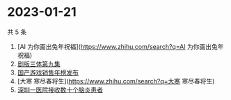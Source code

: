 # 2023-01-21

共 5 条

<!-- BEGIN -->
<!-- 最后更新时间 Sat Jan 21 2023 18:11:27 GMT+0800 (China Standard Time) -->

1. [AI 为你画出兔年祝福](https://www.zhihu.com/search?q=AI 为你画出兔年祝福)
1. [剧版三体第九集](https://www.zhihu.com/search?q=剧版三体第九集)
1. [国产游戏销售年榜发布](https://www.zhihu.com/search?q=国产游戏销售年榜发布)
1. [大寒 寒尽春将生](https://www.zhihu.com/search?q=大寒 寒尽春将生)
1. [深圳一医院接收数十个脑炎患者](https://www.zhihu.com/search?q=深圳一医院接收数十个脑炎患者)

<!-- END -->
